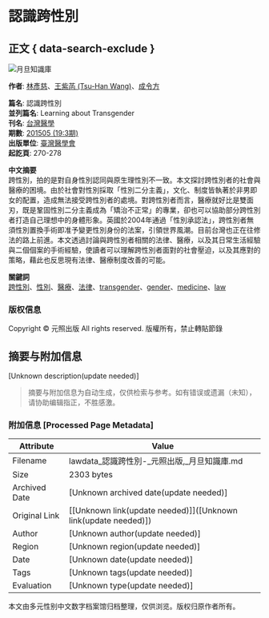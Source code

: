 # 認識跨性別

## 正文 { data-search-exclude }


![月旦知識庫](/tw/File/Image/index-top_1.png)

**作者**: [林彥慈](search_list.aspx?SearchKey=109871&type=AC&show_name=%e6%9e%97%e5%bd%a5%e6%85%88)、[王紫菡 (Tsu-Han Wang)](search_list.aspx?SearchKey=66218&type=AC&show_name=%e7%8e%8b%e7%b4%ab%e8%8f%a1)、[成令方](search_list.aspx?SearchKey=16027&type=AC&show_name=%e6%88%90%e4%bb%a4%e6%96%b9)

**篇名**: 認識跨性別  
**並列篇名**: Learning about Transgender  
**刊名**: [台灣醫學](journal_list.aspx?no=496)  
**期數**: [201505 (19:3期)](journal.aspx?no=496&pno=44386)  
**出版單位**: [臺灣醫學會](http://fma.mc.ntu.edu.tw/index.jsp)  
**起訖頁**: 270-278  

**中文摘要**  
跨性別，拍的是對自身性別認同與原生理性別不一致。本文探討跨性別者的社會與醫療的困境。由於社會對性別採取「性別二分主義」，文化、制度皆執著於非男即女的配置，造成無法接受跨性別者的處境。對跨性別者而言，醫療就好比是雙面刃，既是鞏固性別二分主義成為「矯治不正常」的專業，卻也可以協助部分跨性別者打造自己理想中的身體形象。英國於2004年通過「性別承認法」，跨性別者無須性別置換手術即准予變更性別身份的法案，引領世界風潮。目前台灣也正在往修法的路上前進。本文透過討論與跨性別者相關的法律、醫療，以及其日常生活經驗與二個個案的手術經驗，使讀者可以理解跨性別者面對的社會壓迫，以及其應對的策略，藉此也反思現有法律、醫療制度改善的可能。

**關鍵詞**  
[跨性別](search_list.aspx?SearchKey=%e8%b7%a8%e6%80%a7%e5%88%a5&type=K)、[性別](search_list.aspx?SearchKey=%e6%80%a7%e5%88%a5&type=K)、[醫療](search_list.aspx?SearchKey=%e9%86%ab%e7%99%82&type=K)、[法律](search_list.aspx?SearchKey=%e6%b3%95%e5%be%8b&type=K)、[transgender](search_list.aspx?SearchKey=transgender&type=K)、[gender](search_list.aspx?SearchKey=gender&type=K)、[medicine](search_list.aspx?SearchKey=medicine&type=K)、[law](search_list.aspx?SearchKey=law&type=K)

### 版权信息
Copyright © 元照出版 All rights reserved. 版權所有，禁止轉貼節錄
<!-- tcd_original_link http://lawdata.com.tw/tw/detail.aspx?no=233106 -->


## 摘要与附加信息

<!-- tcd_abstract -->
[Unknown description(update needed)]
<!-- tcd_abstract_end -->

> 摘要与附加信息为自动生成，仅供检索与参考。如有错误或遗漏（未知），请协助编辑指正，不胜感激。

### 附加信息 [Processed Page Metadata]

| Attribute       | Value                                  |
|-----------------|----------------------------------------|
| Filename        | lawdata_認識跨性別-_元照出版,_月旦知識庫.md                             |
| Size            | 2303 bytes                           |
| Archived Date   | [Unknown archived date(update needed)]                             |
| Original Link   | [[Unknown link(update needed)]]([Unknown link(update needed)])                       |
| Author          | [Unknown author(update needed)]                               |
| Region          | [Unknown region(update needed)]                               |
| Date            | [Unknown date(update needed)]                                 |
| Tags            | [Unknown tags(update needed)]                                 |
| Evaluation            | [Unknown type(update needed)]                                 |
<!-- tcd_table_end -->

本文由多元性别中文数字档案馆归档整理，仅供浏览。版权归原作者所有。
